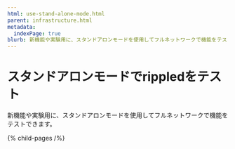 ```yaml
---
html: use-stand-alone-mode.html
parent: infrastructure.html
metadata:
  indexPage: true
blurb: 新機能や実験用に、スタンドアロンモードを使用してフルネットワークで機能をテストできます。
---
```

# スタンドアロンモードでrippledをテスト

新機能や実験用に、スタンドアロンモードを使用してフルネットワークで機能をテストできます。

{% child-pages /%}
